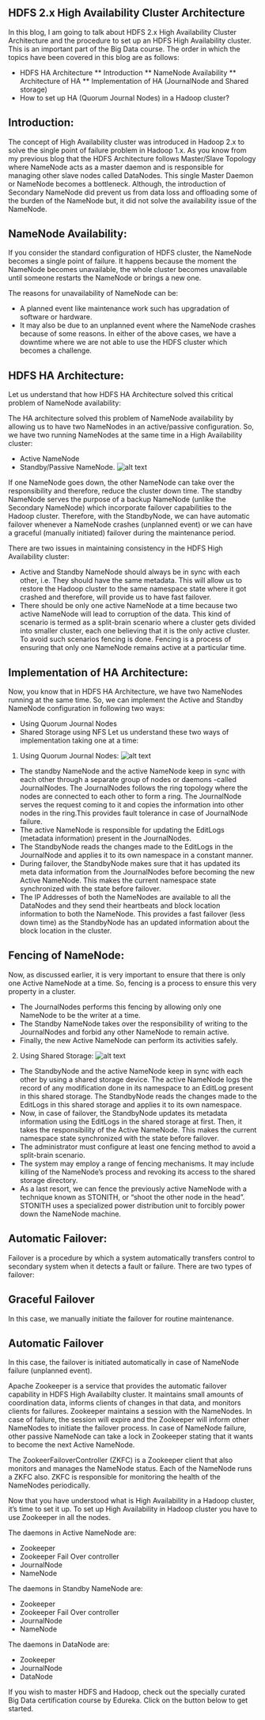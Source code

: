 ## HDFS 2.x High Availability Cluster Architecture
In this blog, I am going to talk about HDFS 2.x High Availability Cluster Architecture and the procedure to set up an HDFS High Availability cluster. This is an important part of the Big Data course. The order in which the topics have been covered in this blog are as follows:

* HDFS HA Architecture
** Introduction
** NameNode Availability
** Architecture of HA
** Implementation of HA (JournalNode and Shared storage)
* How to set up HA (Quorum Journal Nodes) in a Hadoop cluster?

## Introduction:
The concept of High Availability cluster was introduced in Hadoop 2.x to solve the single point of failure problem in Hadoop 1.x. As you know from my previous blog that the HDFS Architecture follows Master/Slave Topology where NameNode acts as a master daemon and is responsible for managing other slave nodes called DataNodes. This single Master Daemon or NameNode becomes a bottleneck. Although, the introduction of Secondary NameNode did prevent us from data loss and offloading some of the burden of the NameNode but, it did not solve the availability issue of the NameNode.

## NameNode Availability:
If you consider the standard configuration of HDFS cluster, the NameNode becomes a single point of failure. It happens because the moment the NameNode becomes unavailable, the whole cluster becomes unavailable until someone restarts the NameNode or brings a new one.

The reasons for unavailability of NameNode can be:

* A planned event like maintenance work such has upgradation of software or hardware.
* It may also be due to an unplanned event where the NameNode crashes because of some reasons.
In either of the above cases, we have a downtime where we are not able to use the HDFS cluster which becomes a challenge. 

## HDFS HA Architecture:
Let us understand that how HDFS HA Architecture solved this critical problem of NameNode availability:

The HA architecture solved this problem of NameNode availability by allowing us to have two NameNodes in an active/passive configuration. So, we have two running NameNodes at the same time in a High Availability cluster:

* Active NameNode
* Standby/Passive NameNode.
![alt text](https://github.com/rokmc756/hadoop-zkcluster/blob/main/roles/hadoop/images/HDFS-HA-Architecture-Edureka-768x473.png)

If one NameNode goes down, the other NameNode can take over the responsibility and therefore, reduce the cluster down time. The standby NameNode serves the purpose of a backup NameNode (unlike the Secondary NameNode) which incorporate failover capabilities to the Hadoop cluster. Therefore, with the StandbyNode, we can have automatic failover whenever a NameNode crashes (unplanned event) or we can have a graceful (manually initiated) failover during the maintenance period. 

There are two issues in maintaining consistency in the HDFS High Availability cluster:

* Active and Standby NameNode should always be in sync with each other, i.e. They should have the same metadata. This will allow us to restore the Hadoop cluster to the same namespace state where it got crashed and therefore, will provide us to have fast failover.
* There should be only one active NameNode at a time because two active NameNode will lead to corruption of the data. This kind of scenario is termed as a split-brain scenario where a cluster gets divided into smaller cluster, each one believing that it is the only active cluster. To avoid such scenarios fencing is done. Fencing is a process of ensuring that only one NameNode remains active at a particular time.

## Implementation of HA Architecture:
Now, you know that in HDFS HA Architecture, we have two NameNodes running at the same time. So, we can implement the Active and Standby NameNode configuration in following two ways:

* Using Quorum Journal Nodes
* Shared Storage using NFS
Let us understand these two ways of implementation taking one at a time:

1. Using Quorum Journal Nodes:
![alt text](https://github.com/rokmc756/hadoop-zkcluster/blob/main/roles/hadoop/images/JournalNode-HDFS-HA-Architecture-Edureka-768x440.png)

* The standby NameNode and the active NameNode keep in sync with each other through a separate group of nodes or daemons -called JournalNodes. The JournalNodes follows the ring topology where the nodes are connected to each other to form a ring. The JournalNode serves the request coming to it and copies the information into other nodes in the ring.This provides fault tolerance in case of JournalNode failure. 
* The active NameNode is responsible for updating the EditLogs (metadata information) present in the JournalNodes.
* The StandbyNode reads the changes made to the EditLogs in the JournalNode and applies it to its own namespace in a constant manner.
* During failover, the StandbyNode makes sure that it has updated its meta data information from the JournalNodes before becoming the new Active NameNode. This makes the current namespace state synchronized with the state before failover.
* The IP Addresses of both the NameNodes are available to all the DataNodes and they send their heartbeats and block location information to both the NameNode. This provides a fast failover (less down time) as the StandbyNode has an updated information about the block location in the cluster.

## Fencing of NameNode:
Now, as discussed earlier, it is very important to ensure that there is only one Active NameNode at a time. So, fencing is a process to ensure this very property in a cluster. 

* The JournalNodes performs this fencing by allowing only one NameNode to be the writer at a time.
* The Standby NameNode takes over the responsibility of writing to the JournalNodes and forbid any other NameNode to remain active.
* Finally, the new Active NameNode can perform its activities safely.

2. Using Shared Storage:
![alt text](https://github.com/rokmc756/hadoop-zkcluster/blob/main/roles/hadoop/images/Shared-Storage-HDFS-HA-Architecture-Edureka-768x344.png)

* The StandbyNode and the active NameNode keep in sync with each other by using a shared storage device. The active NameNode logs the record of any modification done in its namespace to an EditLog present in this shared storage. The StandbyNode reads the changes made to the EditLogs in this shared storage and applies it to its own namespace.
* Now, in case of failover, the StandbyNode updates its metadata information using the EditLogs in the shared storage at first. Then, it takes the responsibility of the Active NameNode. This makes the current namespace state synchronized with the state before failover.
* The administrator must configure at least one fencing method to avoid a split-brain scenario.
* The system may employ a range of fencing mechanisms. It may include killing of the NameNode’s process and revoking its access to the shared storage directory.
* As a last resort, we can fence the previously active NameNode with a technique known as STONITH, or “shoot the other node in the head”. STONITH uses a specialized power distribution unit to forcibly power down the NameNode machine.
## Automatic Failover:
Failover is a procedure by which a system automatically transfers control to secondary system when it detects a fault or failure. There are two types of failover:

## Graceful Failover
In this case, we manually initiate the failover for routine maintenance.

## Automatic Failover
In this case, the failover is initiated automatically in case of NameNode failure (unplanned event).

Apache Zookeeper is a service that provides the automatic failover capability in HDFS High Availabilty cluster. It maintains small amounts of coordination data, informs clients of changes in that data, and monitors clients for failures. Zookeeper maintains a session with the NameNodes. In case of failure, the session will expire and the Zookeeper will inform other NameNodes to initiate the failover process. In case of NameNode failure, other passive NameNode can take a lock in Zookeeper stating that it wants to become the next Active NameNode.

The ZookeerFailoverController (ZKFC) is a Zookeeper client that also monitors and manages the NameNode status. Each of the NameNode runs a ZKFC also. ZKFC is responsible for monitoring the health of the NameNodes periodically.

Now that you have understood what is High Availability in a Hadoop cluster, it’s time to set it up. To set up High Availability in Hadoop cluster you have to use Zookeeper in all the nodes.

The daemons in Active NameNode are:

* Zookeeper
* Zookeeper Fail Over controller
* JournalNode
* NameNode

The daemons in Standby NameNode are:
* Zookeeper
* Zookeeper Fail Over controller
* JournalNode
* NameNode

The daemons in DataNode are:
* Zookeeper
* JournalNode
* DataNode

If you wish to master HDFS and Hadoop, check out the specially curated Big Data certification course by Edureka. Click on the button below to get started.

